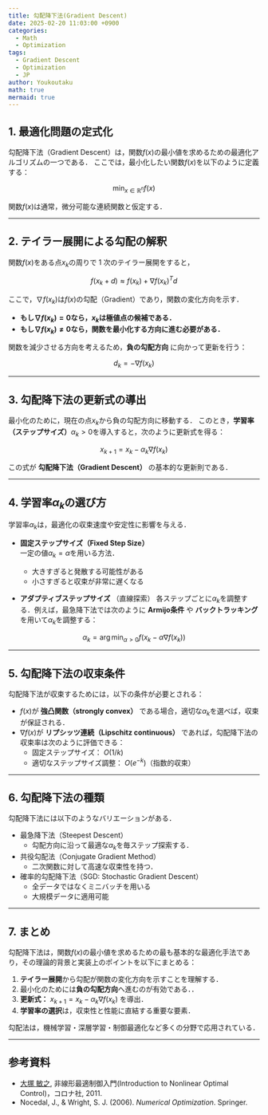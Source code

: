 ```yaml
---
title: 勾配降下法(Gradient Descent)
date: 2025-02-20 11:03:00 +0900
categories:
  - Math
  - Optimization
tags:
  - Gradient Descent
  - Optimization
  - JP
author: Youkoutaku
math: true
mermaid: true
---
```


## 1. 最適化問題の定式化
勾配降下法（Gradient Descent）は，関数$f(x)$の最小値を求めるための最適化アルゴリズムの一つである．
ここでは，最小化したい関数$f(x)$を以下のように定義する：

$$
\min_{x \in \mathbb{R}^n} f(x)
$$

関数$f(x)$は通常，微分可能な連続関数と仮定する．

---

## 2. テイラー展開による勾配の解釈
関数$f(x)$をある点$x_k$の周りで 1 次のテイラー展開をすると，

$$
f(x_k + d) \approx f(x_k) + \nabla f(x_k)^T d
$$

ここで，$\nabla f(x_k)$は$f(x)$の勾配（Gradient）であり，関数の変化方向を示す．

- **もし$\nabla f(x_k) = 0$なら，$x_k$は極値点の候補である．**
- **もし$\nabla f(x_k) \neq 0$なら，関数を最小化する方向に進む必要がある．**

関数を減少させる方向を考えるため，**負の勾配方向** に向かって更新を行う：

$$
d_k = -\nabla f(x_k)
$$

---

## 3. 勾配降下法の更新式の導出
最小化のために，現在の点$x_k$から負の勾配方向に移動する．
このとき，**学習率（ステップサイズ）**$\alpha_k > 0$を導入すると，次のように更新式を得る：

$$
x_{k+1} = x_k - \alpha_k \nabla f(x_k)
$$

この式が **勾配降下法（Gradient Descent）** の基本的な更新則である．

---

## 4. 学習率$\alpha_k$の選び方
学習率$\alpha_k$は，最適化の収束速度や安定性に影響を与える．

- **固定ステップサイズ（Fixed Step Size）**  
	 一定の値$\alpha_k = \alpha$を用いる方法．
  - 大きすぎると発散する可能性がある
  - 小さすぎると収束が非常に遅くなる

- **アダプティブステップサイズ** （直線探索）
	各ステップごとに$\alpha_k$を調整する．例えば，最急降下法では次のように **Armijo条件** や **バックトラッキング** を用いて$\alpha_k$を調整する：
  
$$
  \alpha_k = \arg\min_{\alpha > 0} f(x_k - \alpha \nabla f(x_k))
$$

---
## 5. 勾配降下法の収束条件
勾配降下法が収束するためには，以下の条件が必要とされる：

- $f(x)$が **強凸関数（strongly convex）** である場合，適切な$\alpha_k$を選べば，収束が保証される．
- $\nabla f(x)$が **リプシッツ連続（Lipschitz continuous）** であれば，勾配降下法の収束率は次のように評価できる：
    - 固定ステップサイズ： $O(1/k)$
    - 適切なステップサイズ調整： $O(e^{-k})$（指数的収束）

---

## 6. 勾配降下法の種類
勾配降下法には以下のようなバリエーションがある．

- 最急降下法（Steepest Descent）
	- 勾配方向に沿って最適な$\alpha_k$を毎ステップ探索する．
- 共役勾配法（Conjugate Gradient Method）
	- 二次関数に対して高速な収束性を持つ．
- 確率的勾配降下法（SGD: Stochastic Gradient Descent）
	- 全データではなくミニバッチを用いる
	- 大規模データに適用可能

---

## 7. まとめ
勾配降下法は，関数$f(x)$の最小値を求めるための最も基本的な最適化手法であり，その理論的背景と実装上のポイントを以下にまとめる：

1. **テイラー展開**から勾配が関数の変化方向を示すことを理解する．
2. 最小化のためには**負の勾配方向**へ進むのが有効である．．
3. **更新式：** $x_{k+1} = x_k - \alpha_k \nabla f(x_k)$ を導出．
4. **学習率の選択**は，収束性と性能に直結する重要な要素．

勾配法は，機械学習・深層学習・制御最適化など多くの分野で応用されている．

---
## 参考資料
- [大塚 敏之](https://www.ids.sys.i.kyoto-u.ac.jp/index.html), 非線形最適制御入門(Introduction to Nonlinear Optimal Control)，コロナ社, 2011.
- Nocedal, J., & Wright, S. J. (2006). *Numerical Optimization*. Springer.